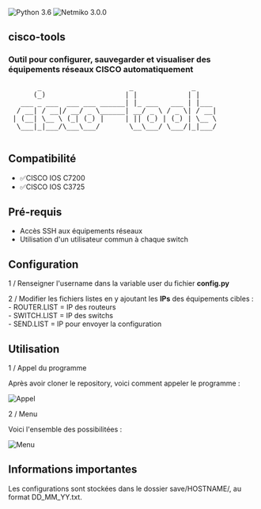 ![Python 3.6](https://img.shields.io/badge/python-3.6%2B-green)
![Netmiko 3.0.0](https://img.shields.io/badge/netmiko-3.0.0-yellow)

## cisco-tools

### Outil pour configurer, sauvegarder et visualiser des équipements réseaux CISCO automatiquement
<pre>
       _                     _              _     
      (_)                   | |            | |    
   ___ _ ___  ___ ___ ______| |_ ___   ___ | |___ 
  / __| / __|/ __/ _ \______| __/ _ \ / _ \| / __|
 | (__| \__ \ (_| (_) |     | || (_) | (_) | \__ \
  \___|_|___/\___\___/       \__\___/ \___/|_|___/
                                                  
</pre>

## Compatibilité
 - :white_check_mark:CISCO IOS C7200
 - :white_check_mark:CISCO IOS C3725

## Pré-requis
 - Accès SSH aux équipements réseaux
 - Utilisation d'un utilisateur commun à chaque switch
 
## Configuration

1 /  Renseigner l'username dans la variable user du fichier **config.py**

2 / Modifier les fichiers listes en y ajoutant les **IPs** des équipements cibles :<br> 
             - ROUTER.LIST = IP des routeurs<br>
             - SWITCH.LIST = IP des switchs<br>
             - SEND.LIST = IP pour envoyer la configuration
## Utilisation

1 / Appel du programme 

Après avoir cloner le repository, voici comment appeler le programme :

![Appel](https://zupimages.net/up/20/16/39j1.png)

2 / Menu 

Voici l'ensemble des possibilitées :

![Menu](https://zupimages.net/up/20/16/lovi.png)

## Informations importantes

Les configurations sont stockées dans le dossier save/HOSTNAME/, au format DD_MM_YY.txt.

